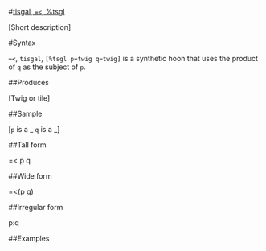 #[tisgal, `=<`, %tsgl](#tsgl)

[Short description]

#Syntax

`=<`, `tisgal`, `[%tsgl p=twig q=twig]` is a synthetic hoon that
uses the product of `q` as the subject of `p`.

##Produces

[Twig or tile]

##Sample

[`p` is a _
`q` is a _]

##Tall form

=<  p
    q

##Wide form

=<(p q)

##Irregular form

p:q

##Examples



